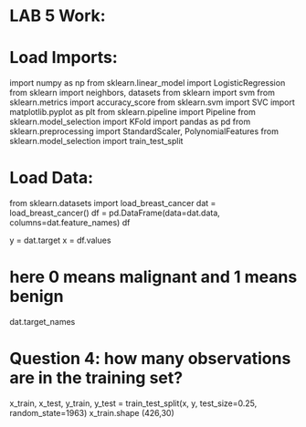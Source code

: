 # LAB 5 Work:

# Load Imports:
import numpy as np
from sklearn.linear_model import LogisticRegression
from sklearn import neighbors, datasets
from sklearn import svm
from sklearn.metrics import accuracy_score
from sklearn.svm import SVC
import matplotlib.pyplot as plt
from sklearn.pipeline import Pipeline
from sklearn.model_selection import KFold
import pandas as pd
from sklearn.preprocessing import StandardScaler, PolynomialFeatures
from sklearn.model_selection import train_test_split

# Load Data:
from sklearn.datasets import load_breast_cancer
dat = load_breast_cancer()
df = pd.DataFrame(data=dat.data, columns=dat.feature_names)
df

y = dat.target
x = df.values
# here 0 means malignant and 1 means benign
dat.target_names

# Question 4: how many observations are in the training set?
x_train, x_test, y_train, y_test = train_test_split(x, y, test_size=0.25, random_state=1963)
x_train.shape
(426,30)

